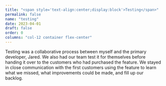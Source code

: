 ```yaml
---
title: "<span style='text-align:center;display:block'>Testing</span>"
permalink: false
name: "testing"
date: 2023-04-01
draft: false
order: 0
columns: "col-12 container flex-center"
---
```

<div class="col col-12 sm-7 md-6 lg-7">
Testing was a collaborative process between myself and the primary developer, Jared. We also had our team test it for themselves before handing it over to the customers who had purchased the feature.  We stayed in close communication with the first customers using the feature to learn what we missed, what improvements could be made, and fill up our backlog.
</div>
